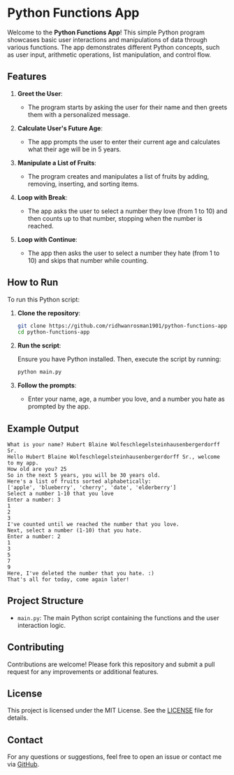 # Python Functions App

Welcome to the **Python Functions App**! This simple Python program showcases basic user interactions and manipulations of data through various functions. The app demonstrates different Python concepts, such as user input, arithmetic operations, list manipulation, and control flow.

## Features

1. **Greet the User**:
   - The program starts by asking the user for their name and then greets them with a personalized message.
   
2. **Calculate User's Future Age**:
   - The app prompts the user to enter their current age and calculates what their age will be in 5 years.
   
3. **Manipulate a List of Fruits**:
   - The program creates and manipulates a list of fruits by adding, removing, inserting, and sorting items.
   
4. **Loop with Break**:
   - The app asks the user to select a number they love (from 1 to 10) and then counts up to that number, stopping when the number is reached.
   
5. **Loop with Continue**:
   - The app then asks the user to select a number they hate (from 1 to 10) and skips that number while counting.

## How to Run

To run this Python script:

1. **Clone the repository**:

   ```bash
   git clone https://github.com/ridhwanrosman1901/python-functions-app.git
   cd python-functions-app
   ```

2. **Run the script**:

   Ensure you have Python installed. Then, execute the script by running:

   ```bash
   python main.py
   ```

3. **Follow the prompts**:

   - Enter your name, age, a number you love, and a number you hate as prompted by the app.

## Example Output

```
What is your name? Hubert Blaine Wolfeschlegelsteinhausenbergerdorff Sr.
Hello Hubert Blaine Wolfeschlegelsteinhausenbergerdorff Sr., welcome to my app.
How old are you? 25
So in the next 5 years, you will be 30 years old.
Here's a list of fruits sorted alphabetically:
['apple', 'blueberry', 'cherry', 'date', 'elderberry']
Select a number 1-10 that you love
Enter a number: 3
1
2
3
I've counted until we reached the number that you love.
Next, select a number (1-10) that you hate.
Enter a number: 2
1
3
5
7
9
Here, I've deleted the number that you hate. :)
That's all for today, come again later!
```

## Project Structure

- `main.py`: The main Python script containing the functions and the user interaction logic.

## Contributing

Contributions are welcome! Please fork this repository and submit a pull request for any improvements or additional features.

## License

This project is licensed under the MIT License. See the [LICENSE](LICENSE) file for details.

## Contact

For any questions or suggestions, feel free to open an issue or contact me via [GitHub](https://github.com/ridhwanrosman1901).
